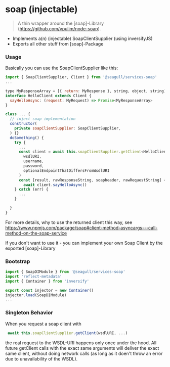 # soap (injectable)

> A thin wrapper around the [soap]-Library (https://github.com/vpulim/node-soap).

- Implements a(n) (injectable) SoapClientSupplier (using inversifyJS)
- Exports all other stuff from [soap]-Package

### Usage

Basically you can use the SoapClientSupplier like this:

```javascript
import { SoapClientSupplier, Client } from '@seagull/services-soap'
...

type MyResponseArray = [{ return: MyResponse }, string, object, string]
interface HelloClient extends Client {
  sayHelloAsync: (request: MyRequest) => Promise<MyResponseArray>
}

class ... {
  // inject soap implementation
  constructor(
    private soapClientSupplier: SoapClientSupplier,
  ) {}
  doSomething() {
    try {
      ...
      const client = await this.soapClientSupplier.getClient<HelloClient>(
        wsdlURI,
        username,
        password,
        optionalEndpointThatDiffersFromWsdlURI
      )
      const [result, rawResponseString, soapheader, rawRequestString] =
        await client.sayHelloAsync()
    } catch (err) {
      ...
    }

  }
}
```

For more details, why to use the returned client this way, see
https://www.npmjs.com/package/soap#client-method-asyncargs---call-method-on-the-soap-service

If you don't want to use it - you can implement your own Soap Client by the exported [soap]-Library

### Bootstrap

```javascript
import { SoapDIModule } from '@seagull/services-soap'
import 'reflect-metadata'
import { Container } from 'inversify'

export const injector = new Container()
injector.load(SoapDIModule)
...
```

### Singleton Behavior

When you request a soap client with

```javascript
 await this.soapClientSupplier.getClient(wsdlURI, ...)
```

the real request to the WSDL-URI happens only once under the hood. All future getClient calls with the exact same arguments will deliver the exact same client, without doing network calls
(as long as it doen't throw an error due to unavailability of the WSDL).
